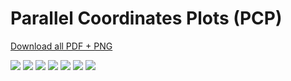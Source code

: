# Parallel Coordinates Plots (PCP)

[Download all PDF + PNG](pfds/pcp-all.zip)

[![](figures/anatomy/pcp.png)](pdfs/PCP_anatomy.pdf)
[![](figures/construction/pcp.png)](pdfs/PCP_construction.pdf)
[![](figures/introduction/pcp.png)](pdfs/pcp_introduction.pdf)
[![](figures/visualpatterns/pcp.png)](pdfs/pcp_visualpatterns.pdf)
[![](figures/pitfalls/pcp.png)](pdfs/PCP_pitfalls.pdf)
[![](figures/relative/pcp.png)](pdfs/pcp_relative.pdf)
[![](figures/falsefriends/pcp.png)](pdfs/pcp_falsefriends.pdf)
